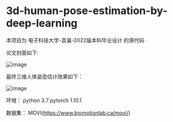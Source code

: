 # 3d-human-pose-estimation-by-deep-learning

本项目为 电子科技大学-袁瀛-2022届本科毕业设计 的源代码

论文封面如下:

![image](https://github.com/yyexplorer/3d-human-pose-estimation-by-deep-learning/blob/main/%E8%AE%BA%E6%96%87%E5%B0%81%E9%9D%A2.png)

最终三维人体姿态估计效果如下：

![image](https://github.com/yyexplorer/3d-human-pose-estimation-by-deep-learning/blob/main/output.gif)

环境：
python 3.7
pytorch 1.10.1

数据集：
MOVI(https://www.biomotionlab.ca/movi/)
